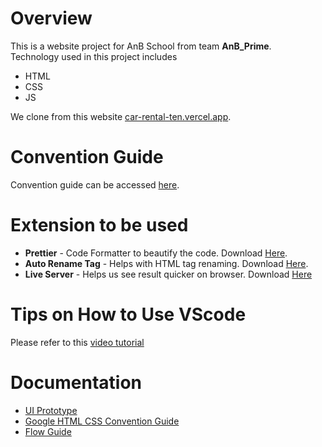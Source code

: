 # Overview

This is a website project for AnB School from team **AnB_Prime**.  
Technology used in this project includes

- HTML
- CSS
- JS

We clone from this website [car-rental-ten.vercel.app](https://car-rental-ten.vercel.app/).

# Convention Guide

Convention guide can be accessed [here](/docs/conventions.md).

# Extension to be used

- **Prettier** - Code Formatter to beautify the code. Download [Here](https://marketplace.visualstudio.com/items?itemName=esbenp.prettier-vscode).
- **Auto Rename Tag** - Helps with HTML tag renaming. Download [Here](https://marketplace.visualstudio.com/items?itemName=formulahendry.auto-rename-tag).
- **Live Server** - Helps us see result quicker on browser. Download [Here](https://marketplace.visualstudio.com/items?itemName=ritwickdey.LiveServer)

# Tips on How to Use VScode

Please refer to this [video tutorial](https://youtu.be/phC-vKlNoaM)

# Documentation

- [UI Prototype](https://www.figma.com/file/2NlCRn9kpLMZVsfmgNyRU3/Car-Rental-Website-Prototype?type=design&node-id=0%3A1&mode=design&t=OoLhByqX2oQkcMjo-1)
- [Google HTML CSS Convention Guide](https://google.github.io/styleguide/htmlcssguide.html)
- [Flow Guide](https://drive.google.com/file/d/1DutzZ0hEIxUJasAy4-JE_-V0laYjDOK5/view?usp=sharing)

